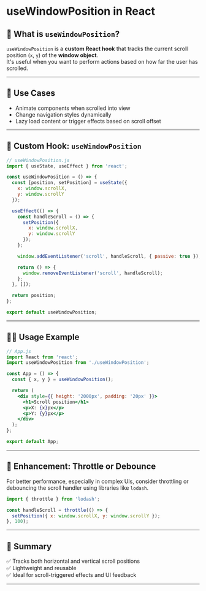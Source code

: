 
# useWindowPosition in React

## 📌 What is `useWindowPosition`?

`useWindowPosition` is a **custom React hook** that tracks the current scroll position (`x`, `y`) of the **window object**.  
It's useful when you want to perform actions based on how far the user has scrolled.

---

## 🎯 Use Cases

- Animate components when scrolled into view
- Change navigation styles dynamically
- Lazy load content or trigger effects based on scroll offset

---

## 🧪 Custom Hook: `useWindowPosition`

```jsx
// useWindowPosition.js
import { useState, useEffect } from 'react';

const useWindowPosition = () => {
  const [position, setPosition] = useState({
    x: window.scrollX,
    y: window.scrollY
  });

  useEffect(() => {
    const handleScroll = () => {
      setPosition({
        x: window.scrollX,
        y: window.scrollY
      });
    };

    window.addEventListener('scroll', handleScroll, { passive: true });

    return () => {
      window.removeEventListener('scroll', handleScroll);
    };
  }, []);

  return position;
};

export default useWindowPosition;
```

---

## 👨‍💻 Usage Example

```jsx
// App.js
import React from 'react';
import useWindowPosition from './useWindowPosition';

const App = () => {
  const { x, y } = useWindowPosition();

  return (
    <div style={{ height: '2000px', padding: '20px' }}>
      <h1>Scroll position</h1>
      <p>X: {x}px</p>
      <p>Y: {y}px</p>
    </div>
  );
};

export default App;
```

---

## 🔁 Enhancement: Throttle or Debounce

For better performance, especially in complex UIs, consider throttling or debouncing the scroll handler using libraries like `lodash`.

```js
import { throttle } from 'lodash';

const handleScroll = throttle(() => {
  setPosition({ x: window.scrollX, y: window.scrollY });
}, 100);
```

---

## 🧩 Summary

✅ Tracks both horizontal and vertical scroll positions  
✅ Lightweight and reusable  
✅ Ideal for scroll-triggered effects and UI feedback

---

